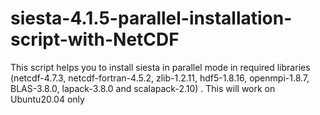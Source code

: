 # siesta-4.1.5-parallel-installation-script-with-NetCDF
This script helps you to install siesta in parallel mode in required libraries (netcdf-4.7.3, netcdf-fortran-4.5.2, zlib-1.2.11, hdf5-1.8.16, openmpi-1.8.7, BLAS-3.8.0, lapack-3.8.0 and scalapack-2.10) . This will work on Ubuntu20.04 only
